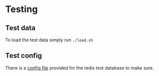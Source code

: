 # Testing

## Test data
To load the test data simply run `./load.sh`

## Test config

There is a [config file](test.redis.conf) provided for the redis test database
to make sure.


